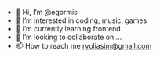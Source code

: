 - 👋 Hi, I’m @egormis
- 👀 I’m interested in coding, music, games
- 🌱 I’m currently learning frontend
- 💞️ I’m looking to collaborate on ...
- 📫 How to reach me rvoliasim@gmail.com

<!---
egormis/egormis is a ✨ special ✨ repository because its `README.md` (this file) appears on your GitHub profile.
You can click the Preview link to take a look at your changes.
--->
